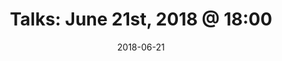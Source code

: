 ---
title:  "Talks: June 21st, 2018 @ 18:00"
date:   2018-06-21
meetup_id: "251252195" 
meetup_url: "https://www.meetup.com/CocoaHeads-Montreal/events/251252195/"
venue_name: "Lightspeed POS"
venue_address: "700 rue St-Antoine Est, Montréal, QC"
venue_address_map_url: "https://maps.google.com/maps?f=q&hl=en&q=700+rue+St-Antoine+Est%2C+Montréal%2C+QC%2C+ca"
speakers:
  - name: "Felix Lapalme"
    title: "Hopper (The Disassembler)"
    twitter: lap_felix
  - name: "Amir Ganjeii"
    title: "TBA"
  - name: "Your name &"
    title: "your presentation could be here!"
---